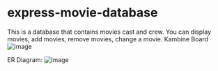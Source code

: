 # express-movie-database

This is a database that contains movies cast and crew.  You can display movies, add movies, remove movies, change a movie.
Kambine Board
![image](https://user-images.githubusercontent.com/94479336/145600380-aba7f122-58af-4e71-baf3-1210968e238e.png)

ER Diagram:
![image](https://user-images.githubusercontent.com/94479336/145601219-e52d23c0-9f7a-4e9f-877a-40adc376765c.png)


